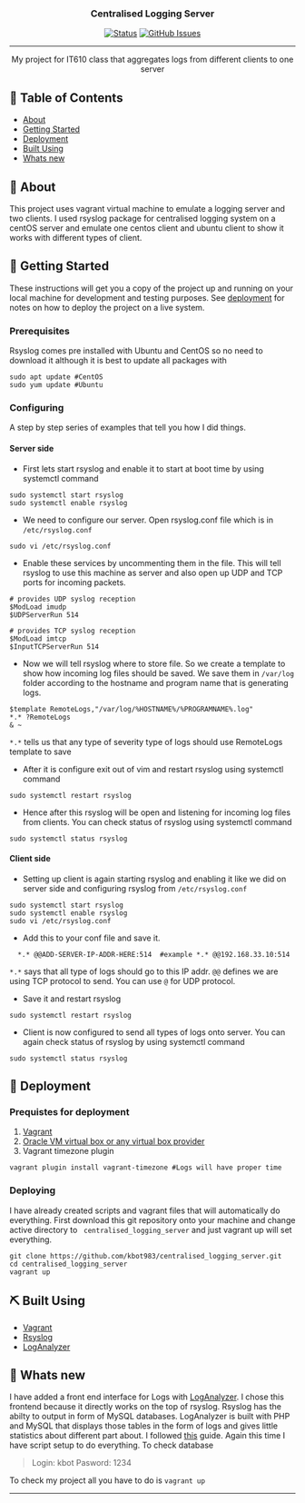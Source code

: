 <h3 align="center">Centralised Logging Server</h3>

<div align="center">

[![Status](https://img.shields.io/badge/status-active-success.svg)]()
[![GitHub Issues](https://img.shields.io/github/issues/kbot983/centralised_logging_server)](https://github.com/kbot983/centralised_logging_server/issues)

</div>

---

<p align="center"> My project for IT610 class that aggregates logs from different clients to one server
    <br> 
</p>



## 📝 Table of Contents

- [About](#about)
- [Getting Started](#getting_started)
- [Deployment](#deployment)
- [Built Using](#built_using)
- [Whats new](#whats_new)

## 🧐 About <a name = "about"></a>

This project uses vagrant virtual machine to emulate a logging server and two clients. I used rsyslog package for centralised logging system on a centOS server and emulate one centos client and ubuntu client to show it works with different types of client. 

## 🏁 Getting Started <a name = "getting_started"></a>

These instructions will get you a copy of the project up and running on your local machine for development and testing purposes. See [deployment](#deployment) for notes on how to deploy the project on a live system.

### Prerequisites

Rsyslog comes pre installed with Ubuntu and CentOS so no need to download it although it is best to update all packages with
```
sudo apt update #CentOS 
sudo yum update #Ubuntu 
```

### Configuring

A step by step series of examples that tell you how I did things.

#### Server side 
* First lets start rsyslog and enable it to start at boot time by using systemctl command
```
sudo systemctl start rsyslog
sudo systemctl enable rsyslog

```
* We need to configure our server. Open rsyslog.conf file which is in ``` /etc/rsyslog.conf ``` 

```
sudo vi /etc/rsyslog.conf
```
* Enable these services by uncommenting them in the file. This will tell rsyslog to use this machine as server and also open up UDP and TCP ports for incoming packets.

```
# provides UDP syslog reception
$ModLoad imudp
$UDPServerRun 514

# provides TCP syslog reception
$ModLoad imtcp
$InputTCPServerRun 514

```
* Now we will tell rsyslog where to store file. So we create a template to show how incoming log files should be saved. We save them in ```/var/log``` folder according to the hostname and program name that is generating logs.  
```
$template RemoteLogs,"/var/log/%HOSTNAME%/%PROGRAMNAME%.log"
*.* ?RemoteLogs
& ~
```
``` *.* ``` tells us that any type of severity type of logs should use RemoteLogs template to save

* After it is configure exit out of vim and restart rsyslog using systemctl command 

``` 
sudo systemctl restart rsyslog 

```

* Hence after this rsyslog will be open and listening for incoming log files from clients. You can check status of rsyslog using systemctl command

```
sudo systemctl status rsyslog
```


#### Client side

* Setting up client is again starting rsyslog and enabling it like we did on server side and configuring rsyslog from ``` /etc/rsyslog.conf ```

``` 
sudo systemctl start rsyslog
sudo systemctl enable rsyslog
sudo vi /etc/rsyslog.conf

```
* Add this to your conf file and save it. 

```
  *.* @@ADD-SERVER-IP-ADDR-HERE:514  #example *.* @@192.168.33.10:514
```

``` *.* ``` says that all type of logs should go to this IP addr. 
``` @@ ``` defines we are using TCP protocol to send. You can use ``` @ ``` for UDP protocol.

* Save it and restart rsyslog 

```
sudo systemctl restart rsyslog
```

* Client is now configured to send all types of logs onto server. You can again check status of rsyslog by using systemctl command

```
sudo systemctl status rsyslog

```

## 🚀 Deployment <a name = "deployment"></a>

### Prequistes for deployment

1. [Vagrant](https://www.vagrantup.com/downloads.html)
2. [Oracle VM virtual box or any virtual box provider](https://www.oracle.com/virtualization/technologies/vm/downloads/virtualbox-downloads.html)
3. Vagrant timezone plugin
```
vagrant plugin install vagrant-timezone #Logs will have proper time
```

### Deploying 

I have already created scripts and vagrant files that will automatically do everything. First download this git repository onto your machine and change active directory to ``` centralised_logging_server``` and just vagrant up will set everything. 

```
git clone https://github.com/kbot983/centralised_logging_server.git
cd centralised_logging_server
vagrant up
```


## ⛏️ Built Using <a name = "built_using"></a>

- [Vagrant](https://www.vagrantup.com/)
- [Rsyslog](https://www.rsyslog.com/) 
- [LogAnalyzer](https://loganalyzer.adiscon.com/)

## 🎇 Whats new <a name = "whats_new"></a>

I have added a front end interface for Logs with [LogAnalyzer](https://loganalyzer.adiscon.com/). I chose this frontend because it directly works on the top of rsyslog. Rsyslog has the abilty to output in form of MySQL databases. LogAnalyzer is built with PHP and MySQL that displays those tables in the form of logs and gives little statistics about different part about. I followed [this](http://yallalabs.com/linux/how-to-setup-loganalyzer-with-rsyslog-on-centos-7-rhel-7/) guide. Again this time I have script setup to do everything. To check database 
> Login: kbot
> Pasword: 1234

To check my project all you have to do is 
``` vagrant up ```

---
